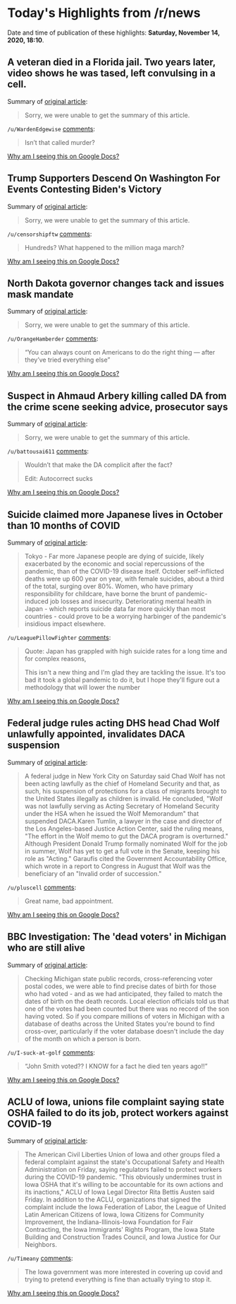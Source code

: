 # Today's Highlights from /r/news

Date and time of publication of these highlights: **Saturday, November 14, 2020, 18:10**.

## A veteran died in a Florida jail. Two years later, video shows he was tased, left convulsing in a cell.

Summary of [original article](https://www.washingtonpost.com/nation/2020/11/13/veteran-police-death/):

> Sorry, we were unable to get the summary of this article.

`/u/WardenEdgewise` [comments](https://www.reddit.com/r/news/comments/jua8dr/a_veteran_died_in_a_florida_jail_two_years_later/):

> Isn’t that called murder?

[Why am I seeing this on Google Docs?](https://docs.google.com/document/d/1Dc6We63vOXIZsc0op-Bt4abqkYjXzOigalQqFxmvvbM/edit?usp=sharing)

## Trump Supporters Descend On Washington For Events Contesting Biden's Victory

Summary of [original article](https://www.npr.org/2020/11/14/934957728/trump-supporters-descend-on-d-c-for-events-contesting-election-results):

> Sorry, we were unable to get the summary of this article.

`/u/censorshipftw` [comments](https://www.reddit.com/r/news/comments/ju6my7/trump_supporters_descend_on_washington_for_events/):

> Hundreds? What happened to the million maga march?

[Why am I seeing this on Google Docs?](https://docs.google.com/document/d/1Dc6We63vOXIZsc0op-Bt4abqkYjXzOigalQqFxmvvbM/edit?usp=sharing)

## North Dakota governor changes tack and issues mask mandate

Summary of [original article](https://apnews.com/article/us-news-bismarck-north-dakota-coronavirus-pandemic-45788d9dfaae23c1db8125088dfa242b):

> Sorry, we were unable to get the summary of this article.

`/u/OrangeHamberder` [comments](https://www.reddit.com/r/news/comments/ju89wv/north_dakota_governor_changes_tack_and_issues/):

>  “You can always count on Americans to do the right thing — after they’ve tried everything else”

[Why am I seeing this on Google Docs?](https://docs.google.com/document/d/1Dc6We63vOXIZsc0op-Bt4abqkYjXzOigalQqFxmvvbM/edit?usp=sharing)

## Suspect in Ahmaud Arbery killing called DA from the crime scene seeking advice, prosecutor says

Summary of [original article](https://www.cnn.com/2020/11/13/us/ahmaud-arbery-suspects-bond-hearing/index.html):

> Sorry, we were unable to get the summary of this article.

`/u/battousai611` [comments](https://www.reddit.com/r/news/comments/ju41vt/suspect_in_ahmaud_arbery_killing_called_da_from/):

> Wouldn’t that make the DA complicit after the fact?
> 
> Edit: Autocorrect sucks

[Why am I seeing this on Google Docs?](https://docs.google.com/document/d/1Dc6We63vOXIZsc0op-Bt4abqkYjXzOigalQqFxmvvbM/edit?usp=sharing)

## Suicide claimed more Japanese lives in October than 10 months of COVID

Summary of [original article](https://www.cbsnews.com/news/japan-suicide-coronavirus-more-japanese-suicides-in-october-than-total-covid-deaths/):

> Tokyo - Far more Japanese people are dying of suicide, likely exacerbated by the economic and social repercussions of the pandemic, than of the COVID-19 disease itself. October self-inflicted deaths were up 600 year on year, with female suicides, about a third of the total, surging over 80%. Women, who have primary responsibility for childcare, have borne the brunt of pandemic-induced job losses and insecurity. Deteriorating mental health in Japan - which reports suicide data far more quickly than most countries - could prove to be a worrying harbinger of the pandemic's insidious impact elsewhere.

`/u/LeaguePillowFighter` [comments](https://www.reddit.com/r/news/comments/ju2x84/suicide_claimed_more_japanese_lives_in_october/):

> Quote: Japan has grappled with high suicide rates for a long time and for complex reasons,
> 
> 
> This isn't a new thing and I'm glad they are tackling the issue. It's too bad it took a global pandemic to do it, but I hope they'll figure out a methodology that will lower the number

[Why am I seeing this on Google Docs?](https://docs.google.com/document/d/1Dc6We63vOXIZsc0op-Bt4abqkYjXzOigalQqFxmvvbM/edit?usp=sharing)

## Federal judge rules acting DHS head Chad Wolf unlawfully appointed, invalidates DACA suspension

Summary of [original article](https://www.nbcnews.com/news/us-news/federal-judge-rules-acting-dhs-head-chad-wolf-unlawfully-appointed-n1247848):

> A federal judge in New York City on Saturday said Chad Wolf has not been acting lawfully as the chief of Homeland Security and that, as such, his suspension of protections for a class of migrants brought to the United States illegally as children is invalid. He concluded, "Wolf was not lawfully serving as Acting Secretary of Homeland Security under the HSA when he issued the Wolf Memorandum" that suspended DACA.Karen Tumlin, a lawyer in the case and director of the Los Angeles-based Justice Action Center, said the ruling means, "The effort in the Wolf memo to gut the DACA program is overturned." Although President Donald Trump formally nominated Wolf for the job in summer, Wolf has yet to get a full vote in the Senate, keeping his role as "Acting." Garaufis cited the Government Accountability Office, which wrote in a report to Congress in August that Wolf was the beneficiary of an "Invalid order of succession."

`/u/pluscell` [comments](https://www.reddit.com/r/news/comments/juamk5/federal_judge_rules_acting_dhs_head_chad_wolf/):

> Great name, bad appointment.

[Why am I seeing this on Google Docs?](https://docs.google.com/document/d/1Dc6We63vOXIZsc0op-Bt4abqkYjXzOigalQqFxmvvbM/edit?usp=sharing)

## BBC Investigation: The 'dead voters' in Michigan who are still alive

Summary of [original article](https://www.bbc.co.uk/news/election-us-2020-54874120):

> Checking Michigan state public records, cross-referencing voter postal codes, we were able to find precise dates of birth for those who had voted - and as we had anticipated, they failed to match the dates of birth on the death records. Local election officials told us that one of the votes had been counted but there was no record of the son having voted. So if you compare millions of voters in Michigan with a database of deaths across the United States you're bound to find cross-over, particularly if the voter database doesn't include the day of the month on which a person is born.

`/u/I-suck-at-golf` [comments](https://www.reddit.com/r/news/comments/ju0wvm/bbc_investigation_the_dead_voters_in_michigan_who/):

> “John Smith voted?? I KNOW for a fact he died ten years ago!!”

[Why am I seeing this on Google Docs?](https://docs.google.com/document/d/1Dc6We63vOXIZsc0op-Bt4abqkYjXzOigalQqFxmvvbM/edit?usp=sharing)

## ACLU of Iowa, unions file complaint saying state OSHA failed to do its job, protect workers against COVID-19

Summary of [original article](https://www.desmoinesregister.com/story/money/business/2020/11/13/aclu-iowa-unions-file-covid-19-complaint-against-iowa-osha/6278068002/):

> The American Civil Liberties Union of Iowa and other groups filed a federal complaint against the state's Occupational Safety and Health Administration on Friday, saying regulators failed to protect workers during the COVID-19 pandemic. "This obviously undermines trust in Iowa OSHA that it's willing to be accountable for its own actions and its inactions," ACLU of Iowa Legal Director Rita Bettis Austen said Friday. In addition to the ACLU, organizations that signed the complaint include the Iowa Federation of Labor, the League of United Latin American Citizens of Iowa, Iowa Citizens for Community Improvement, the Indiana-Illinois-Iowa Foundation for Fair Contracting, the Iowa Immigrants' Rights Program, the Iowa State Building and Construction Trades Council, and Iowa Justice for Our Neighbors.

`/u/Timeany` [comments](https://www.reddit.com/r/news/comments/ju8fhn/aclu_of_iowa_unions_file_complaint_saying_state/):

> The Iowa government was more interested in covering up covid and trying to pretend everything is fine than actually trying to stop it.

[Why am I seeing this on Google Docs?](https://docs.google.com/document/d/1Dc6We63vOXIZsc0op-Bt4abqkYjXzOigalQqFxmvvbM/edit?usp=sharing)

